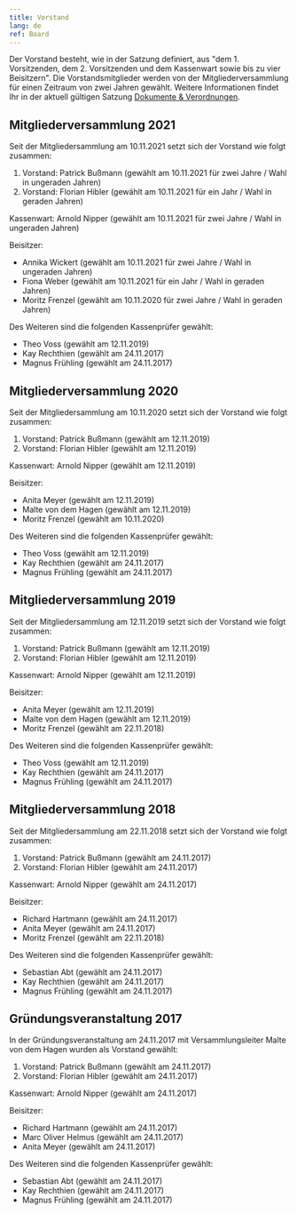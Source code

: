 ```yaml
---
title: Vorstand
lang: de
ref: Board
---
```


Der Vorstand besteht, wie in der Satzung definiert, aus "dem 1. Vorsitzenden, dem 2. Vorsitzenden und dem Kassenwart sowie bis zu vier Beisitzern".
Die Vorstandsmitglieder werden von der Mitgliederversammlung für einen Zeitraum von zwei Jahren gewählt. Weitere Informationen findet Ihr in der aktuell gültigen Satzung <a href="documents.html">Dokumente & Verordnungen</a>. 

## Mitgliederversammlung 2021

Seit der Mitgliedersammlung am 10.11.2021 setzt sich der Vorstand wie folgt zusammen: 


1. Vorstand: Patrick Bußmann (gewählt am 10.11.2021 für zwei Jahre / Wahl in ungeraden Jahren) 
2. Vorstand: Florian Hibler (gewählt am 10.11.2021 für ein Jahr / Wahl in geraden Jahren)

Kassenwart: Arnold Nipper (gewählt am 10.11.2021 für zwei Jahre / Wahl in ungeraden Jahren)

Beisitzer:
- Annika Wickert (gewählt am 10.11.2021 für zwei Jahre / Wahl in ungeraden Jahren)
- Fiona Weber (gewählt am 10.11.2021 für ein Jahr / Wahl in geraden Jahren)
- Moritz Frenzel (gewählt am 10.11.2020 für zwei Jahre / Wahl in geraden Jahren)


Des Weiteren sind die folgenden Kassenprüfer gewählt:

- Theo Voss (gewählt am 12.11.2019)
- Kay Rechthien (gewählt am 24.11.2017) 
- Magnus Frühling (gewählt am 24.11.2017) 


## Mitgliederversammlung 2020

Seit der Mitgliedersammlung am 10.11.2020 setzt sich der Vorstand wie folgt zusammen: 

1. Vorstand: Patrick Bußmann (gewählt am 12.11.2019) 
2. Vorstand: Florian Hibler (gewählt am 12.11.2019)

Kassenwart: Arnold Nipper (gewählt am 12.11.2019)

Beisitzer:
- Anita Meyer (gewählt am 12.11.2019)
- Malte von dem Hagen (gewählt am 12.11.2019)
- Moritz Frenzel (gewählt am 10.11.2020)


Des Weiteren sind die folgenden Kassenprüfer gewählt:

- Theo Voss (gewählt am 12.11.2019)
- Kay Rechthien (gewählt am 24.11.2017) 
- Magnus Frühling (gewählt am 24.11.2017) 


## Mitgliederversammlung 2019

Seit der Mitgliedersammlung am 12.11.2019 setzt sich der Vorstand wie folgt zusammen: 

1. Vorstand: Patrick Bußmann (gewählt am 12.11.2019) 
2. Vorstand: Florian Hibler (gewählt am 12.11.2019)

Kassenwart: Arnold Nipper (gewählt am 12.11.2019)

Beisitzer:
- Anita Meyer (gewählt am 12.11.2019)
- Malte von dem Hagen (gewählt am 12.11.2019)
- Moritz Frenzel (gewählt am 22.11.2018)

Des Weiteren sind die folgenden Kassenprüfer gewählt:

- Theo Voss (gewählt am 12.11.2019)
- Kay Rechthien (gewählt am 24.11.2017) 
- Magnus Frühling (gewählt am 24.11.2017) 


## Mitgliederversammlung 2018

Seit der Mitgliedersammlung am 22.11.2018 setzt sich der Vorstand wie folgt zusammen: 

1. Vorstand: Patrick Bußmann (gewählt am 24.11.2017) 
2. Vorstand: Florian Hibler (gewählt am 24.11.2017)

Kassenwart: Arnold Nipper (gewählt am 24.11.2017)

Beisitzer:
- Richard Hartmann (gewählt am 24.11.2017)
- Anita Meyer (gewählt am 24.11.2017)
- Moritz Frenzel (gewählt am 22.11.2018)


Des Weiteren sind die folgenden Kassenprüfer gewählt:

- Sebastian Abt (gewählt am 24.11.2017)
- Kay Rechthien (gewählt am 24.11.2017) 
- Magnus Frühling (gewählt am 24.11.2017) 


## Gründungsveranstaltung 2017

In der Gründungsveranstaltung am 24.11.2017 mit Versammlungsleiter Malte von dem Hagen wurden als Vorstand gewählt: 

1. Vorstand: Patrick Bußmann (gewählt am 24.11.2017) 
2. Vorstand: Florian Hibler (gewählt am 24.11.2017)

Kassenwart: Arnold Nipper (gewählt am 24.11.2017)

Beisitzer:
- Richard Hartmann (gewählt am 24.11.2017)
- Marc Oliver Helmus (gewählt am 24.11.2017)
- Anita Meyer (gewählt am 24.11.2017)


Des Weiteren sind die folgenden Kassenprüfer gewählt:

- Sebastian Abt (gewählt am 24.11.2017)
- Kay Rechthien (gewählt am 24.11.2017) 
- Magnus Frühling (gewählt am 24.11.2017) 

